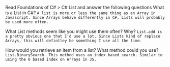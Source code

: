 Read Foundations of C# > C# List and answer the following questions
What is a List in C#?
``
A list is more or less the same thing as an Array in Javascript. Since Arrays behave differently in C#, Lists will probably be used more often.
``

What List methods seem like you might use them often? Why?
``
List.add is a pretty obvious one that I'd use a lot. Since Lists kind of replace Arrays, this will defintley be something I use all the time.
``

How would you retrieve an item from a list? What method could you use?
``
List.BinarySearch. This method uses an index based search. Similar to using the 0 based index on Arrays in JS.
``